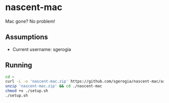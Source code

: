 # nascent-mac

Mac gone? No problem!

## Assumptions

* Current username: sgerogia

## Running

```bash
cd ~
curl -L -o 'nascent-mac.zip' https://github.com/sgerogia/nascent-mac/archive/refs/heads/master.zip
unzip 'nascent-mac.zip' && cd ./nascent-mac
chmod +x ./setup.sh
./setup.sh
```